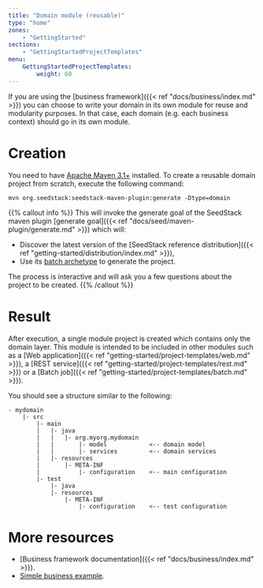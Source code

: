 ```yaml
---
title: "Domain module (reusable)"
type: "home"
zones:
    - "GettingStarted"
sections:
    - "GettingStartedProjectTemplates"
menu:
    GettingStartedProjectTemplates:
        weight: 60
---
```


If you are using the [business framework]({{< ref "docs/business/index.md" >}}) you can choose to write your domain in its own module for 
reuse and modularity purposes. In that case, each domain (e.g. each business context) should go in its own module.<!--more-->

# Creation

You need to have [Apache Maven 3.1+](https://maven.apache.org/) installed. 
To create a reusable domain project from scratch, execute the following command:

```plain
mvn org.seedstack:seedstack-maven-plugin:generate -Dtype=domain
```

{{% callout info %}}
This will invoke the generate goal of the SeedStack maven plugin [generate goal]({{< ref "docs/seed/maven-plugin/generate.md" >}}) which will:

* Discover the latest version of the [SeedStack reference distribution]({{< ref "getting-started/distribution/index.md" >}}),
* Use its [batch archetype](http://search.maven.org/#search%7Cga%7C1%7Cg%3A%22org.seedstack%22%20a%3A%22domain-archetype%22) to generate the project.

The process is interactive and will ask you a few questions about the project to be created.
{{% /callout %}}

# Result

After execution, a single module project is created which contains only the domain layer. This module is intended to be
included in other modules such as a [Web application]({{< ref "getting-started/project-templates/web.md" >}}), 
a [REST service]({{< ref "getting-started/project-templates/rest.md" >}}) or a [Batch job]({{< ref "getting-started/project-templates/batch.md" >}}).

You should see a structure similar to the following:

```plain
- mydomain
    |- src
        |- main
        |   |- java
        |   |   |- org.myorg.mydomain
        |   |       |- model            <-- domain model
        |   |       |- services         <-- domain services
        |   |- resources
        |       |- META-INF
        |           |- configuration    <-- main configuration
        |- test
            |- java
            |- resources
                |- META-INF
                    |- configuration    <-- test configuration
```

# More resources

* [Business framework documentation]({{< ref "docs/business/index.md" >}}).
* [Simple business example](https://github.com/seedstack/samples/tree/master/business).
